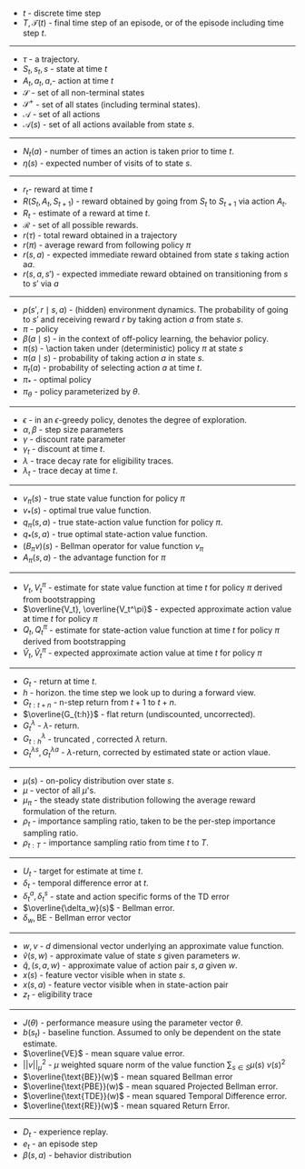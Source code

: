* $t$ - discrete time step
* $T, \mathcal{T}(t)$ - final time step of an episode, or of the episode including time step $t$. 
*****
* $\tau$ - a trajectory.
* $S_t, s_t, s$ - state at time  $t$
* $A_t, a_t, a$,- action at time $t$
* $\mathcal{S}$ - set of all non-terminal states
* $\mathcal{S}^+$ - set of all states (including terminal states).
* $\mathcal{A}$ - set of all actions
* $\mathcal{A}(s)$ - set of all actions available from state $s$.
*****
* $N_t(a)$ - number of times an action is taken prior to time $t$.
* $\eta(s)$ - expected number of visits of to state $s$. 
*****
* $r_t$- reward at time $t$
* $R(S_t,A_t,S_{t+1})$ - reward obtained by going from $S_t$ to $S_{t+1}$ via action $A_t$.
* $R_t$ - estimate of a reward at time $t$.
* $\mathcal{R}$ - set of all possible rewards.
* $r(\tau)$ - total reward obtained in a trajectory
* $r(\pi)$ - average reward from following policy $\pi$ 
* $r(s,a)$ - expected immediate reward obtained from state $s$ taking action a$a$.
* $r(s,a,s')$ - expected immediate reward obtained on transitioning from $s$ to $s'$ via $a$
*****
* $p(s',r\mid s, a)$ - (hidden) environment dynamics. The probability of going to $s'$ and receiving reward $r$ by taking action $a$ from state $s$.
* $\pi$ - policy
* $\beta(a\mid s)$ - in the context of off-policy learning, the behavior policy.
* $\pi(s)$ - \action taken under (deterministic) policy $\pi$ at state $s$
* $\pi(a\mid s)$ - probability of taking action $a$ in state $s$.
* $\pi_t(a)$ - probability of selecting action $a$ at time $t$.
* $\pi_\ast$ - optimal policy
* $\pi_\theta$ - policy parameterized by $\theta$.
*****
* $\epsilon$ - in an $\epsilon$-greedy policy, denotes the degree of exploration.
* $\alpha,\beta$ - step size parameters
* $\gamma$ - discount rate parameter
* $\gamma_t$ - discount at time $t$.
* $\lambda$ - trace decay rate for eligibility traces.
* $\lambda_t$ - trace decay at time $t$.
*****
* $v_\pi(s)$ - true state value function for policy $\pi$
* $v_\ast(s)$ - optimal true value function.
* $q_\pi(s,a)$ - true state-action value function for policy $\pi$. 
* $q_\ast(s,a)$ - true optimal state-action value function.
* $(B_\pi v)(s)$ - Bellman operator for value function $v_\pi$
* $A_\pi(s,a)$ - the advantage function for $\pi$ 
*****
* $V_t, V^{\pi}_t$ - estimate for state value function at time $t$ for policy $\pi$ derived from bootstrapping
* $\overline{V_t}, \overline{V_t^\pi}$ - expected approximate action value at time $t$ for policy $\pi$
* $Q_t, Q_t^\pi$ - estimate for state-action value function at time $t$ for policy $\pi$ derived from bootstrapping
* $\hat{V}_t, \hat{V}_t^\pi$ - expected approximate action value at time $t$ for policy $\pi$
*****
* $G_t$ - return at time $t$.
* $h$ - horizon. the time step we look up to during a forward view.
* $G_{t:t+n}$ - n-step return from $t+1$ to $t+n$.
* $\overline{G_{t:h}}$ - flat return (undiscounted, uncorrected).
* $G_t^\lambda$ - $\lambda$- return.
* $G_{t:h}^\lambda$ - truncated , corrected $\lambda$ return.
* $G_{t}^{\lambda s},G_{t}^{\lambda a}$ - $\lambda$-return, corrected by estimated state or action vlaue.
*****
* $\mu(s)$ - on-policy distribution over state $s$.
* $\mu$ - vector of all $\mu$'s. 
* $\mu_\pi$ - the steady state distribution following the average reward formulation of the return.
* $\rho_t$ - importance sampling ratio, taken to be the per-step importance sampling ratio.
* $\rho_{t:T}$ - importance sampling ratio from time $t$ to $T$.
*****
* $U_t$ - target for estimate at time $t$.
* $\delta_t$ - temporal difference error at $t$.
* $\delta_t^a, \delta_t^s$ - state and action specific forms of the TD error
* $\overline{\delta_w}(s)$ - Bellman error.
* $\delta_w, \text{BE}$ - Bellman error vector
*****
* $w,v$ - $d$ dimensional vector underlying an approximate value function.
* $\hat{v}(s,w)$ - approximate value of state $s$  given parameters $w$.
* $\hat{q},(s,a, w)$ - approximate value of action pair $s,a$ given $w$.
* $x(s)$ - feature vector visible when in state $s$.
* $x(s,a)$ - feature vector visible when in state-action pair
* $z_t$ - eligibility trace
*****
* $J(\theta)$ - performance measure using the parameter vector $\theta$.
* $b(s_t)$ - baseline function. Assumed to only be dependent on the state estimate.
* $\overline{VE}$ - mean square value error.
* $||v||_\mu^2$ - $\mu$ weighted square norm of the value function $\sum_{s\in S}\mu(s) \ v(s)^2$
* $\overline{\text{BE}}(w)$ - mean squared Bellman error
* $\overline{\text{PBE}}(w)$ - mean squared Projected Bellman error.
* $\overline{\text{TDE}}(w)$ - mean squared Temporal Difference error.
* $\overline{\text{RE}}(w)$ - mean squared Return Error.
*****
* $D_t$ - experience replay.
* $e_t$ - an episode step 
* $\beta(s,a)$ - behavior distribution 